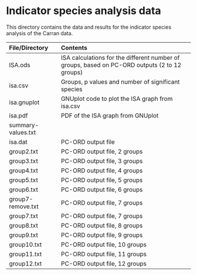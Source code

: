 # Indicator species analysis data

This directory contains the data and results for the indicator species analysis of the Carran data.

|File/Directory|Contents|
|:-------------------|:---------------------------------------------------------------------|
| ISA.ods | ISA calculations for the different number of groups, based on PC-ORD outputs (2 to 12 groups) |
| isa.csv | Groups, p values and number of significant species |
| isa.gnuplot | GNUplot code to plot the ISA graph from isa.csv | 
| isa.pdf | PDF of the ISA graph from GNUplot |
| summary-values.txt  | |
| isa.dat | PC-ORD output file |
| group2.txt | PC-ORD output file, 2 groups |
| group3.txt | PC-ORD output file, 3 groups |
| group4.txt | PC-ORD output file, 4 groups |
| group5.txt | PC-ORD output file, 5 groups |
| group6.txt | PC-ORD output file, 6 groups |
| group7-remove.txt | PC-ORD output file, 7 groups |
| group7.txt | PC-ORD output file, 7 groups |
| group8.txt | PC-ORD output file, 8 groups |
| group9.txt | PC-ORD output file, 9 groups |
| group10.txt | PC-ORD output file, 10 groups |
| group11.txt | PC-ORD output file, 11 groups |
| group12.txt | PC-ORD output file, 12 groups |
